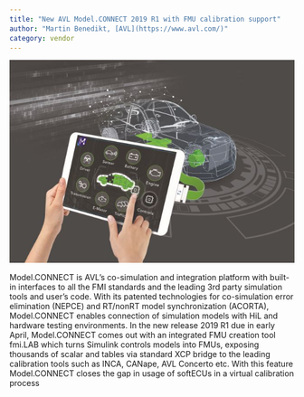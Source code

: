 ```yaml
---
title: "New AVL Model.CONNECT 2019 R1 with FMU calibration support"
author: "Martin Benedikt, [AVL](https://www.avl.com/)"
category: vendor
---
```


![MC visual](MC_KeyVisual.jpg)

Model.CONNECT is AVL’s co-simulation and integration platform with built-in interfaces to all
the FMI standards and the leading 3rd party simulation tools and user’s code. With its patented
technologies for co-simulation error elimination (NEPCE) and RT/nonRT model synchronization
(ACORTA), Model.CONNECT enables connection of simulation models with HiL and hardware
testing environments.
In the new release 2019 R1 due in early April, Model.CONNECT comes out with an integrated
FMU creation tool fmi.LAB which turns Simulink controls models into FMUs, exposing
thousands of scalar and tables via standard XCP bridge to the leading calibration tools such as
INCA, CANape, AVL Concerto etc. With this feature Model.CONNECT closes the gap in usage
of softECUs in a virtual calibration process
